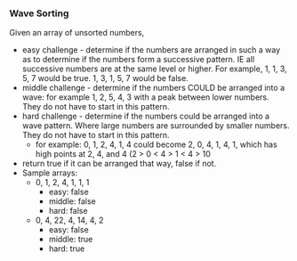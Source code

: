### Wave Sorting

Given an array of unsorted numbers,
- easy challenge - determine if the numbers are arranged in such a way as to determine if the numbers form a successive pattern.  IE all successive numbers are at the same level or higher.  For example, 1, 1, 3, 5, 7 would be true.  1, 3, 1, 5, 7 would be false.
- middle challenge - determine if the numbers COULD be arranged into a wave:  for example  1, 2, 5, 4, 3   with a peak between lower numbers.  They do not have to start in this pattern.
- hard challenge - determine if the numbers could be arranged into a wave pattern.  Where large numbers are surrounded by smaller numbers.  They do not have to start in this pattern.
   - for example:
       0, 1, 2, 4, 1, 4  could become 2, 0, 4, 1, 4, 1, which has high points at 2, 4, and 4  (2 > 0 < 4 > 1 < 4 > 10
- return true if it can be arranged that way, false if not.
- Sample arrays:
    - 0, 1, 2, 4, 1, 1, 1
      - easy: false
      - middle: false
      - hard: false
    - 0, 4, 22, 4, 14, 4, 2
      - easy: false
      - middle: true
      - hard: true
